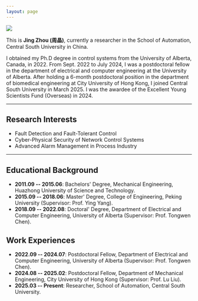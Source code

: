```yaml
---
layout: page
---
```


<img src="{{ 'images/jingzhou.jpeg' | relative_url }}" class="floatpic">

This is **Jing Zhou (周晶)**, currently a researcher in the School of Automation, Central South University in China. 

I obtained my Ph.D degree in control systems from the University of Alberta, Canada, in 2022. From Sept. 2022 to July 2024, I was a postdoctoral fellow in the department of electrical and computer engineering at the University of Alberta. After holding a 6-month postdoctoral position in the department of biomedical engineering at City University of Hong Kong, I joined Central South University in March 2025. I was the awardee of the Excellent Young Scientists Fund (Overseas) in 2024. 

---

## Research Interests

- Fault Detection and Fault-Tolerant Control 
- Cyber-Physical Security of Network Control Systems
- Advanced Alarm Management in Process Industry

---

## Educational Background

- **2011.09 -- 2015.06**: Bachelors' Degree, Mechanical Engineering, Huazhong University of Science and Technology.
- **2015.09 -- 2018.06**: Master' Degree, College of Engineering, Peking University (Supervisor: Prof. Ying Yang).
- **2018.09 -- 2022.08**: Doctoral' Degree, Department of Electrical and Computer Engineering, University of Alberta (Supervisor: Prof. Tongwen Chen).

## Work Experiences

- **2022.09 -- 2024.07**: Postdoctoral Fellow, Department of Electrical and Computer Engineering, University of Alberta (Supervisor: Prof. Tongwen Chen).
- **2024.08 -- 2025.02**: Postdoctoral Fellow, Department of Mechanical Engineering, City University of Hong Kong (Supervisor: Prof. Lu Liu).
- **2025.03 -- Present**: Researcher, School of Automation, Central South University.
